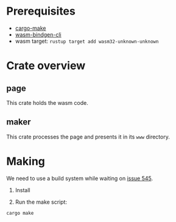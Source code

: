 # Prerequisites

- [cargo-make](https://crates.io/crates/cargo-make)
- [wasm-bindgen-cli](https://rustwasm.github.io/docs/wasm-bindgen/reference/cli.html)
- wasm target: `rustup target add wasm32-unknown-unknown`

# Crate overview

## page

This crate holds the wasm code.

## maker

This crate processes the page and presents it in its `www` directory.

# Making

We need to use a build system while waiting on [issue 545](https://github.com/rust-lang/cargo/issues/545).

1. Install

2. Run the make script:

`cargo make`
